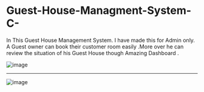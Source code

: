 # Guest-House-Managment-System-C-
In This Guest House Management System.  I have made this for Admin only. A Guest owner can book their customer room easily .More over he can review the situation of his Guest House though Amazing Dashboard .




![image](https://user-images.githubusercontent.com/92949137/216759434-1eee1941-c026-4f7f-9de7-a7cb7a35c4b8.png)

----------------------------------------------------------------------------------




![image](https://user-images.githubusercontent.com/92949137/216759555-7877bf20-6cef-4e91-a8e4-602196c19848.png)
